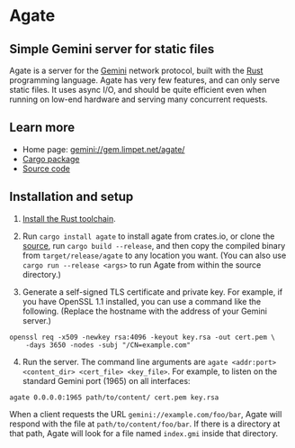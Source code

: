 # Agate

## Simple Gemini server for static files

Agate is a server for the [Gemini] network protocol, built with the [Rust] programming language. Agate has very few features, and can only serve static files. It uses async I/O, and should be quite efficient even when running on low-end hardware and serving many concurrent requests.

## Learn more

* Home page: [gemini://gem.limpet.net/agate/][home]
* [Cargo package][crates.io]
* [Source code][source]

## Installation and setup

1. [Install the Rust toolchain][rustup].

2. Run `cargo install agate` to install agate from crates.io, or clone the [source], run `cargo build --release`, and then copy the compiled binary from `target/release/agate` to any location you want.  (You can also use `cargo run --release <args>` to run Agate from within the source directory.)

3. Generate a self-signed TLS certificate and private key.  For example, if you have OpenSSL 1.1 installed, you can use a command like the following.  (Replace the hostname with the address of your Gemini server.)

```
openssl req -x509 -newkey rsa:4096 -keyout key.rsa -out cert.pem \
    -days 3650 -nodes -subj "/CN=example.com"
```

4. Run the server. The command line arguments are `agate <addr:port> <content_dir> <cert_file> <key_file>`.  For example, to listen on the standard Gemini port (1965) on all interfaces:

```
agate 0.0.0.0:1965 path/to/content/ cert.pem key.rsa
```

When a client requests the URL `gemini://example.com/foo/bar`, Agate will respond with the file at `path/to/content/foo/bar`.  If there is a directory at that path, Agate will look for a file named `index.gmi` inside that directory.

[Gemini]: https://gemini.circumlunar.space/
[Rust]: https://www.rust-lang.org/
[home]: gemini://gem.limpet.net/agate/
[rustup]: https://www.rust-lang.org/tools/install
[source]: https://github.com/mbrubeck/agate
[crates.io]: https://crates.io/crates/agate
